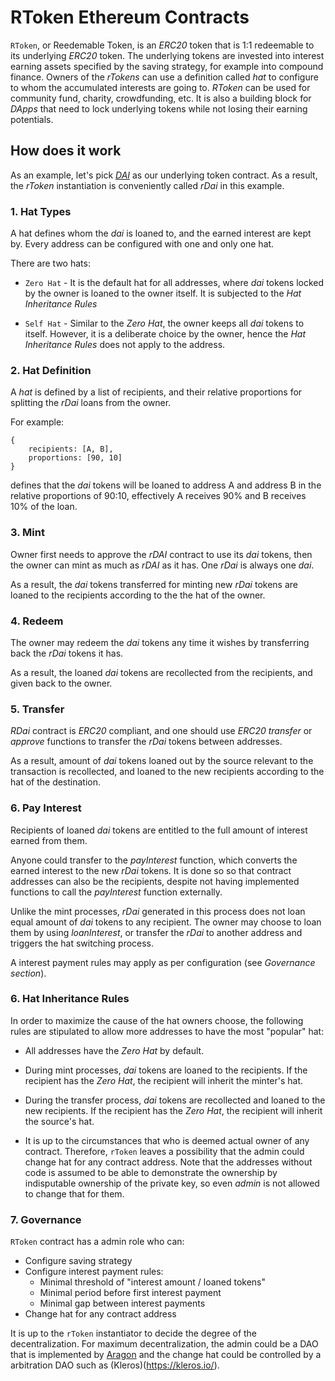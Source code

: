 RToken Ethereum Contracts
=========================

`RToken`, or Reedemable Token, is an _ERC20_ token that is 1:1 redeemable to
its underlying _ERC20_ token. The underlying tokens are invested into interest
earning assets specified by the saving strategy, for example into compound
finance. Owners of the _rTokens_ can use a definition called _hat_ to configure
to whom the accumulated interests are going to. _RToken_ can be used for
community fund, charity, crowdfunding, etc. It is also a building block for
_DApps_ that need to lock underlying tokens while not losing their earning
potentials.

## How does it work

As an example, let's pick [_DAI_](https://dai.makerdao.com/) as our underlying
token contract. As a result, the _rToken_ instantiation is conveniently called
_rDai_ in this example.

### 1. Hat Types

A hat defines whom the _dai_ is loaned to, and the earned interest are kept by.
Every address can be configured with one and only one hat.

There are two hats:

* `Zero Hat` - It is the default hat for all addresses, where _dai_ tokens
locked by the owner is loaned to the owner itself. It is subjected to the _Hat
Inheritance Rules_

* `Self Hat` - Similar to the _Zero Hat_, the owner keeps all _dai_ tokens to
itself. However, it is a deliberate choice by the owner, hence the _Hat
Inheritance Rules_ does not apply to the address.

### 2. Hat Definition

A _hat_ is defined by a list of recipients, and their relative proportions for
splitting the _rDai_ loans from the owner.

For example:
```
{
    recipients: [A, B],
    proportions: [90, 10]
}
```
defines that the _dai_ tokens will be loaned to address A and address B in the
relative proportions of 90:10, effectively A receives 90% and B receives 10% of
the loan.

### 3. Mint

Owner first needs to approve the _rDAI_ contract to use its _dai_ tokens, then
the owner can mint as much as _rDAI_ as it has. One _rDai_ is always one _dai_.

As a result, the _dai_ tokens transferred for minting new _rDai_ tokens are
loaned to the recipients according to the the hat of the owner.

### 4. Redeem

The owner may redeem the _dai_ tokens any time it wishes by transferring back
the _rDai_ tokens it has.

As a result, the loaned _dai_ tokens are recollected from the recipients, and
given back to the owner.

### 5. Transfer

_RDai_ contract is _ERC20_ compliant, and one should use _ERC20_ _transfer_ or
_approve_ functions to transfer the _rDai_ tokens between addresses.

As a result, amount of _dai_ tokens loaned out by the source relevant to the
transaction is recollected, and loaned to the new recipients according to the
hat of the destination.

### 6. Pay Interest

Recipients of loaned _dai_ tokens are entitled to the full amount of interest earned from them.

Anyone could transfer to the _payInterest_ function, which converts the
earned interest to the new _rDai_ tokens. It is done so so that contract
addresses can also be the recipients, despite not having implemented functions
to call the _payInterest_ function externally.

Unlike the mint processes, _rDai_ generated in this process does not loan equal
amount of _dai_ tokens to any recipient. The owner may choose to loan them by
using _loanInterest_, or transfer the _rDai_ to another address and triggers
the hat switching process.

A interest payment rules may apply as per configuration (see _Governance
section_).

### 6. Hat Inheritance Rules

In order to maximize the cause of the hat owners choose, the following rules are
stipulated to allow more addresses to have the most "popular" hat:

* All addresses have the _Zero Hat_ by default.

* During mint processes, _dai_ tokens are loaned to the recipients. If the
recipient has the _Zero Hat_, the recipient will inherit the minter's hat.

* During the transfer process, _dai_ tokens are recollected and loaned to
the new recipients. If the recipient has the _Zero Hat_, the recipient will
inherit the source's hat.

* It is up to the circumstances that who is deemed actual owner of any contract.
Therefore, `rToken` leaves a possibility that the admin could change hat for any
contract address. Note that the addresses without code is assumed to be able to
demonstrate the ownership by indisputable ownership of the private key, so even
_admin_ is not allowed to change that for them.

### 7. Governance

`RToken` contract has a admin role who can:

- Configure saving strategy
- Configure interest payment rules:
  - Minimal threshold of "interest amount / loaned tokens"
  - Minimal period before first interest payment
  - Minimal gap between interest payments
- Change hat for any contract address

It is up to  the `rToken` instantiator to decide the degree of the
decentralization. For maximum decentralization, the admin could be a DAO that is implemented by [Aragon](https://aragon.org/) and the change hat could be
controlled by a arbitration DAO such as (Kleros)(https://kleros.io/).
